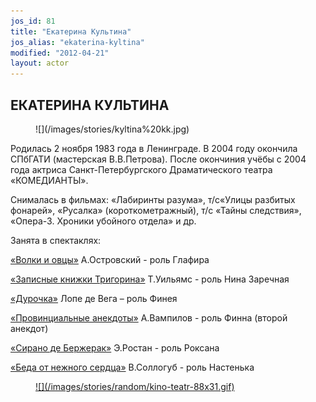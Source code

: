 ```yaml
---
jos_id: 81
title: "Екатерина Культина"
jos_alias: "ekaterina-kyltina"
modified: "2012-04-21"
layout: actor
---
```


## ЕКАТЕРИНА КУЛЬТИНА

<figure>
![](/images/stories/kyltina%20kk.jpg)
</figure>

Родилась 2 ноября 1983 года в Ленинграде. В 2004 году окончила СПбГАТИ (мастерская В.В.Петрова). После окончиния учёбы с 2004 года актриса Санкт-Петербургского Драматического театра «КОМЕДИАНТЫ».

Снималась в фильмах: «Лабиринты разума», т/с«Улицы разбитых фонарей», «Русалка» (короткометражный), т/с «Тайны следствия», «Опера-3. Хроники убойного отдела» и др.

Занята в спектаклях:

[«Волки и овцы»](42-volki-i-ovci.html) А.Островский - роль Глафира

[«Записные книжки Тригорина»](72-trigorin.html) Т.Уильямс - роль Нина Заречная

[«Дурочка»](44-dyrochka.html) Лопе де Вега – роль Финея

[«Провинциальные анекдоты»](71-anekdoti.html) А.Вампилов - роль Финна (второй анекдот)

[«Сирано де Бержерак»](60-sirano-de-bergerak.html) Э.Ростан - роль Роксана

[«Беда от нежного сердца»](39-beda-ot-neghnogo-serdca.html) В.Соллогуб - роль Настенька

<figure><a href="http://www.kino-teatr.ru/kino/acter/w/ros/27455/bio/">
![](/images/stories/random/kino-teatr-88x31.gif)
</a></figure>

